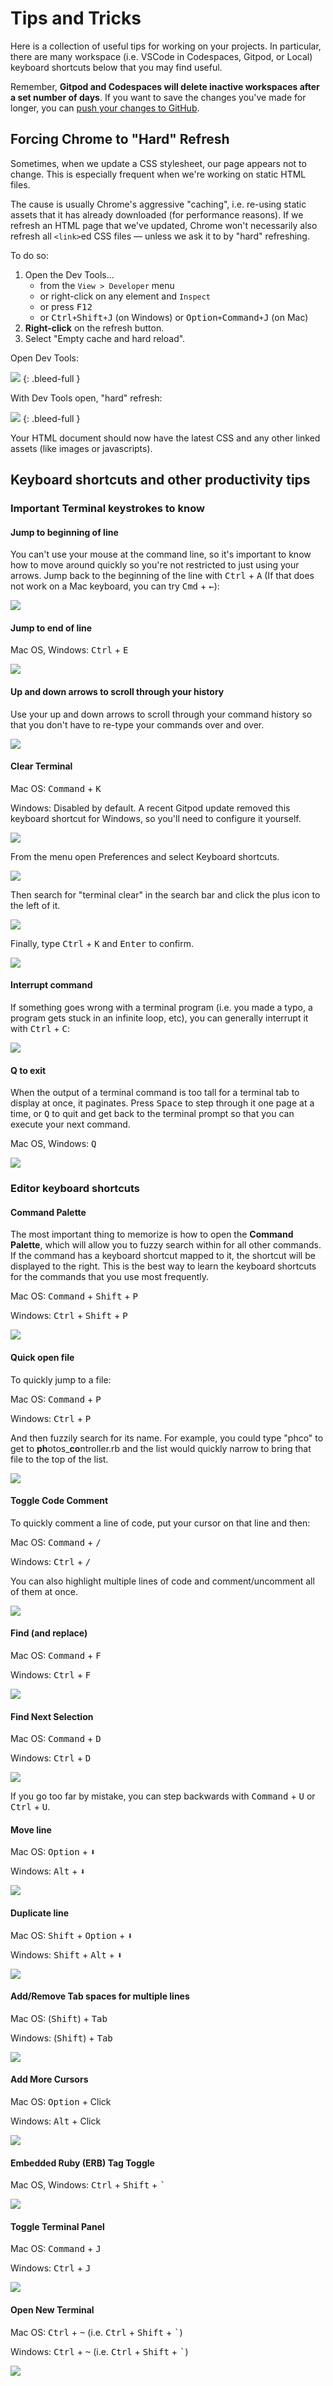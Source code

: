 # Tips and Tricks

Here is a collection of useful tips for working on your projects. In particular, there are many workspace (i.e. VSCode in Codespaces, Gitpod, or Local) keyboard shortcuts below that you may find useful.

Remember, **Gitpod and Codespaces will delete inactive workspaces after a set number of days**. If you want to save the changes you've made for longer, you can [push your changes to GitHub](https://learn.firstdraft.com/lessons/50-git-commit-and-push#push-to-github).

## Forcing Chrome to "Hard" Refresh

Sometimes, when we update a CSS stylesheet, our page appears not to change. This is especially frequent when we're working on static HTML files.

The cause is usually Chrome's aggressive "caching", i.e. re-using static assets that it has already downloaded (for performance reasons). If we refresh an HTML page that we've updated, Chrome won't necessarily also refresh all `<link>`ed CSS files — unless we ask it to by "hard" refreshing.

To do so:

 1. Open the Dev Tools...
    - from the `View > Developer` menu
    - or right-click on any element and `Inspect`
    - or press <kbd>F12</kbd>
    - or <kbd>Ctrl</kbd>`+`<kbd>Shift</kbd>`+`<kbd>J</kbd> (on Windows) or <kbd>Option</kbd>`+`<kbd>Command</kbd>`+`<kbd>J</kbd> (on Mac)
 2. **Right-click** on the refresh button.
 3. Select "Empty cache and hard reload".

Open Dev Tools:

<!-- ![](assets/technical-setup/hard-refresh-dev-tools-2.png) -->
![](https://res.cloudinary.com/dmxgp9oq2/image/upload/v1677021981/hard-refresh-dev-tools-2_mqmkiw.png)
{: .bleed-full }

With Dev Tools open, "hard" refresh:

<!-- ![](assets/technical-setup/hard-refresh-right-click-refresh-2.png) -->
![](https://res.cloudinary.com/dmxgp9oq2/image/upload/v1677021988/hard-refresh-right-click-refresh-2_sradqo.png)
{: .bleed-full }

Your HTML document should now have the latest CSS and any other linked assets (like images or javascripts).

## Keyboard shortcuts and other productivity tips

### Important Terminal keystrokes to know

#### Jump to beginning of line

You can't use your mouse at the command line, so it's important to know how to move around quickly so you're not restricted to just using your arrows. Jump back to the beginning of the line with <kbd>Ctrl</kbd> + <kbd>A</kbd> (If that does not work on a Mac keyboard, you can try <kbd>Cmd</kbd> + <kbd>←</kbd>):

<!-- ![](assets/technical-setup/back-to-beginning.gif) -->
![](https://res.cloudinary.com/dmxgp9oq2/image/upload/v1677021998/back-to-beginning_u8uz30.gif)

#### Jump to end of line

Mac OS, Windows: <kbd>Ctrl</kbd> + <kbd>E</kbd>

<!-- ![](assets/technical-setup/back-to-end.gif) -->
![](https://res.cloudinary.com/dmxgp9oq2/image/upload/v1677022005/back-to-end_ylr35j.gif)

#### Up and down arrows to scroll through your history

Use your up and down arrows to scroll through your command history so that you don't have to re-type your commands over and over.

<!-- ![](assets/technical-setup/previous-terminal-command.gif) -->
![](https://res.cloudinary.com/dmxgp9oq2/image/upload/v1677022016/previous-terminal-command_jyjpdm.gif)

#### Clear Terminal

Mac OS: <kbd>Command</kbd> + <kbd>K</kbd>

Windows: Disabled by default. A recent Gitpod update removed this keyboard shortcut for Windows, so you'll need to configure it yourself.

<!-- ![](assets/technical-setup/clear_terminal.gif) -->
![](https://res.cloudinary.com/dmxgp9oq2/image/upload/v1677022025/clear_terminal_rhjozb.gif)

From the menu open Preferences and select Keyboard shortcuts.

<!-- ![](assets/technical-setup/gitpod-keyboard-shortcuts.png) -->
![](https://res.cloudinary.com/dmxgp9oq2/image/upload/v1677022040/gitpod-keyboard-shortcuts_svsi25.png)

Then search for "terminal clear" in the search bar and click the plus icon to the left of it.

<!-- ![](assets/technical-setup/gitpod-clear-terminal.png) -->
![](https://res.cloudinary.com/dmxgp9oq2/image/upload/v1677022050/gitpod-clear-terminal_ozdzwv.png)

Finally, type <kbd>Ctrl</kbd> + <kbd>K</kbd> and <kbd>Enter</kbd> to confirm.

<!-- ![](assets/technical-setup/gitpod-ctrl-k.png) -->
![](https://res.cloudinary.com/dmxgp9oq2/image/upload/v1677022059/gitpod-ctrl-k_cafyti.png)

#### Interrupt command

If something goes wrong with a terminal program (i.e. you made a typo, a program gets stuck in an infinite loop, etc), you can generally interrupt it with <kbd>Ctrl</kbd> + <kbd>C</kbd>:

<!-- ![](assets/technical-setup/ctrl-c-to-quit.gif) -->
![](https://res.cloudinary.com/dmxgp9oq2/image/upload/v1677022070/ctrl-c-to-quit_qyjv7f.gif)

#### Q to exit

When the output of a terminal command is too tall for a terminal tab to display at once, it paginates. Press <kbd>Space</kbd> to step through it one page at a time, or <kbd>Q</kbd> to quit and get back to the terminal prompt so that you can execute your next command.

Mac OS, Windows: <kbd>Q</kbd>

<!-- ![](assets/technical-setup/q-to-exit.gif) -->
![](https://res.cloudinary.com/dmxgp9oq2/image/upload/v1677022080/q-to-exit_x8qeys.gif)

### Editor keyboard shortcuts

#### Command Palette

The most important thing to memorize is how to open the **Command Palette**, which will allow you to fuzzy search within for all other commands. If the command has a keyboard shortcut mapped to it, the shortcut will be displayed to the right. This is the best way to learn the keyboard shortcuts for the commands that you use most frequently.

Mac OS: <kbd>Command</kbd> + <kbd>Shift</kbd> + <kbd>P</kbd>

Windows: <kbd>Ctrl</kbd> + <kbd>Shift</kbd> + <kbd>P</kbd>

<!-- ![](assets/technical-setup/gitpod-command-palette.gif) -->
![](https://res.cloudinary.com/dmxgp9oq2/image/upload/v1677022098/gitpod-command-palette_mlwknm.gif)

#### Quick open file

To quickly jump to a file:

Mac OS: <kbd>Command</kbd> + <kbd>P</kbd>

Windows: <kbd>Ctrl</kbd> + <kbd>P</kbd>

And then fuzzily search for its name. For example, you could type "phco" to get to **ph**otos_**co**ntroller.rb and the list would quickly narrow to bring that file to the top of the list.

<!-- ![](assets/technical-setup/open_file.gif) -->
![](https://res.cloudinary.com/dmxgp9oq2/image/upload/v1677022111/open_file_e1qts7.gif)

#### Toggle Code Comment

To quickly comment a line of code, put your cursor on that line and then:

Mac OS: <kbd>Command</kbd> + <kbd>/</kbd>

Windows: <kbd>Ctrl</kbd> + <kbd>/</kbd>

You can also highlight multiple lines of code and comment/uncomment all of them at once.

<!-- ![](assets/technical-setup/toggle-comment.gif) -->
![](https://res.cloudinary.com/dmxgp9oq2/image/upload/v1677022122/toggle-comment_w1i66s.gif)

#### Find (and replace)

Mac OS: <kbd>Command</kbd> + <kbd>F</kbd>

Windows: <kbd>Ctrl</kbd> + <kbd>F</kbd>

<!-- ![](assets/technical-setup/find_and_replace.gif) -->
![](https://res.cloudinary.com/dmxgp9oq2/image/upload/v1677022133/find_and_replace_dwezoo.gif)

#### Find Next Selection

Mac OS: <kbd>Command</kbd> + <kbd>D</kbd>

Windows: <kbd>Ctrl</kbd> + <kbd>D</kbd>

<!-- ![](assets/technical-setup/select_next.gif) -->
![](https://res.cloudinary.com/dmxgp9oq2/image/upload/v1677022141/select_next_muaieo.gif)

If you go too far by mistake, you can step backwards with <kbd>Command</kbd> + <kbd>U</kbd> or <kbd>Ctrl</kbd> + <kbd>U</kbd>.

#### Move line

Mac OS: <kbd>Option</kbd> + <kbd>&#11015;</kbd>

Windows: <kbd>Alt</kbd> + <kbd>&#11015;</kbd>

<!-- ![](assets/technical-setup/move_line.gif) -->
![](https://res.cloudinary.com/dmxgp9oq2/image/upload/v1677022151/move_line_ivbhy3.gif)

#### Duplicate line

Mac OS: <kbd>Shift</kbd> + <kbd>Option</kbd> + <kbd>&#11015;</kbd>

Windows: <kbd>Shift</kbd> + <kbd>Alt</kbd> + <kbd>&#11015;</kbd>

<!-- ![](assets/technical-setup/duplicate_line.gif) -->
![](https://res.cloudinary.com/dmxgp9oq2/image/upload/v1677022188/duplicate_line_hl6xyl.gif)

#### Add/Remove Tab spaces for multiple lines

Mac OS: (<kbd>Shift</kbd>) + <kbd>Tab</kbd>

Windows: (<kbd>Shift</kbd>) + <kbd>Tab</kbd>

<!-- ![](assets/technical-setup/tab-spacing.gif) -->
![](https://res.cloudinary.com/dmxgp9oq2/image/upload/v1677022196/tab-spacing_yzk0cd.gif)

#### Add More Cursors

Mac OS: <kbd>Option</kbd> + Click

Windows: <kbd>Alt</kbd> + Click

<!-- ![](assets/technical-setup/multiple-cursors.gif) -->
![](https://res.cloudinary.com/dmxgp9oq2/image/upload/v1677022207/multiple-cursors_gkoncp.gif)

#### Embedded Ruby (ERB) Tag Toggle

Mac OS, Windows: <kbd>Ctrl</kbd> + <kbd>Shift</kbd> + <kbd>`</kbd>

<!-- ![](assets/technical-setup/ERB-shortcut.gif) -->
![](https://res.cloudinary.com/dmxgp9oq2/image/upload/v1677022217/ERB-shortcut_bnpruh.gif)

#### Toggle Terminal Panel

Mac OS: <kbd>Command</kbd> + <kbd>J</kbd>

Windows: <kbd>Ctrl</kbd> + <kbd>J</kbd>

<!-- ![](assets/technical-setup/toggle_terminal_view.gif) -->
![](https://res.cloudinary.com/dmxgp9oq2/image/upload/v1677022225/toggle_terminal_view_l6jkem.gif)

#### Open New Terminal

Mac OS: <kbd>Ctrl</kbd> + <kbd>~</kbd> (i.e. <kbd>Ctrl</kbd> + <kbd>Shift</kbd> + <kbd>`</kbd>)

Windows: <kbd>Ctrl</kbd> + <kbd>~</kbd> (i.e. <kbd>Ctrl</kbd> + <kbd>Shift</kbd> + <kbd>`</kbd>)

<!-- ![](assets/technical-setup/new_terminal.gif) -->
![](https://res.cloudinary.com/dmxgp9oq2/image/upload/v1677022234/new_terminal_hlulmc.gif)
